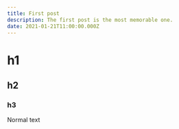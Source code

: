 ```yaml
---
title: First post
description: The first post is the most memorable one.
date: 2021-01-21T11:00:00.000Z
---
```


# h1

## h2

### h3

Normal text
